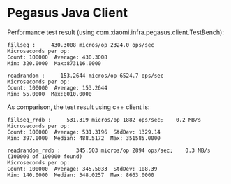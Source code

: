# Pegasus Java Client

Performance test result (using com.xiaomi.infra.pegasus.client.TestBench):
```
fillseq :     430.3008 micros/op 2324.0 ops/sec
Microseconds per op:
Count: 100000  Average: 430.3008
Min: 320.0000  Max:873116.0000

readrandom :     153.2644 micros/op 6524.7 ops/sec
Microseconds per op:
Count: 100000  Average: 153.2644
Min: 55.0000  Max:8010.0000
```

As comparison, the test result using c++ client is:
```
fillseq_rrdb :     531.319 micros/op 1882 ops/sec;    0.2 MB/s
Microseconds per op:
Count: 100000  Average: 531.3196  StdDev: 1329.14
Min: 397.0000  Median: 488.5172  Max: 351585.0000

readrandom_rrdb :     345.503 micros/op 2894 ops/sec;    0.3 MB/s (100000 of 100000 found)
Microseconds per op:
Count: 100000  Average: 345.5033  StdDev: 108.39
Min: 140.0000  Median: 348.0257  Max: 8663.0000
```

